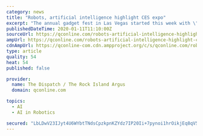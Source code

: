 ```yaml
---
category: news
title: "Robots, artificial intelligence highlight CES expo"
excerpt: "The annual gadget fest in Las Vegas started this week with \"CES Unveiled,\" an event highlighted by several new robotic and artificial intelligence technology, including one that acts as a pet."
publishedDateTime: 2020-01-11T11:10:00Z
sourceUrl: https://qconline.com/robots-artificial-intelligence-highlight-ces-expo/video_114cec98-2844-5eff-bafb-33473b852da1.html
ampUrl: https://qconline.com/robots-artificial-intelligence-highlight-ces-expo/video_114cec98-2844-5eff-bafb-33473b852da1.amp.html
cdnAmpUrl: https://qconline-com.cdn.ampproject.org/c/s/qconline.com/robots-artificial-intelligence-highlight-ces-expo/video_114cec98-2844-5eff-bafb-33473b852da1.amp.html
type: article
quality: 54
heat: 54
published: false

provider:
  name: The Dispatch / The Rock Island Argus
  domain: qconline.com

topics:
  - AI
  - AI in Robotics

secured: "LbLDwV23IJyt4U6WYbtTNdsCpzkpnKZYdz7IP20Ii+7pynoi1hrOikjEq8qV5fxo0S0fUDl8l25DuOnL00py4TSLMyFUG63ZZQ9+cyu59TWItd2bS/P52S2pYOoMK6A0GOfeqP9kr17JFOzC14qYOXi+l4m+AvS5BLioYEb/NP+t5sZ4dKNxtDK6CJm/nGyyhMpGbRfiBRkoaPF3M3J8uW3LBIjtKMsk8LlZJh5R8yjpOHCcRJ2AjWcMpudPuAlqV+cnwydbxZhcktT0MpF+Dk520MhWwfr8kxCiMyjQfGbsCPEsMg6Z/s2qQ13nkchSEAUtmudwxzu1AtTjlemDaxV/0+2Ci12reLaQf3QfdulFLukFaEkDebVU3fBJVGknI/pA5ML6botuRFx406vxwJzwSqtyQ98UYPOG2AtEqOu7gGVSE4KfKRC7GmHlAFVlSTv156r5ocVpyCFohRfOSQ==;Gb9WTLq8GSE0jOtk3TVR1A=="
---
```


